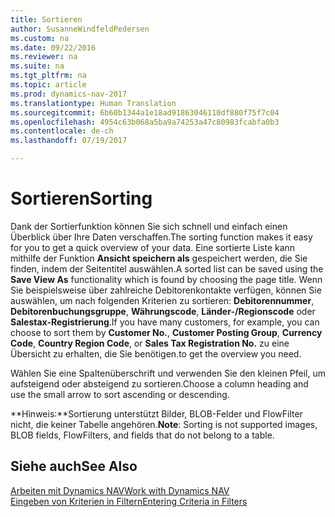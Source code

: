 ```yaml
---
title: Sortieren
author: SusanneWindfeldPedersen
ms.custom: na
ms.date: 09/22/2016
ms.reviewer: na
ms.suite: na
ms.tgt_pltfrm: na
ms.topic: article
ms.prod: dynamics-nav-2017
ms.translationtype: Human Translation
ms.sourcegitcommit: 6b60b1344a1e18ad91863046110df880f75f7c04
ms.openlocfilehash: 4954c63b068a5ba9a74253a47c80983fcabfa0b3
ms.contentlocale: de-ch
ms.lasthandoff: 07/19/2017

---
```

    
# <a name="sorting"></a><span data-ttu-id="da1e1-102">Sortieren</span><span class="sxs-lookup"><span data-stu-id="da1e1-102">Sorting</span></span>
<span data-ttu-id="da1e1-103">Dank der Sortierfunktion können Sie sich schnell und einfach einen Überblick über Ihre Daten verschaffen.</span><span class="sxs-lookup"><span data-stu-id="da1e1-103">The sorting function makes it easy for you to get a quick overview of your data.</span></span> <span data-ttu-id="da1e1-104">Eine sortierte Liste kann mithilfe der Funktion **Ansicht speichern als** gespeichert werden, die Sie finden, indem der Seitentitel auswählen.</span><span class="sxs-lookup"><span data-stu-id="da1e1-104">A sorted list can be saved using the **Save View As** functionality which is found by choosing the page title.</span></span> <span data-ttu-id="da1e1-105">Wenn Sie beispielsweise über zahlreiche Debitorenkontakte verfügen, können Sie auswählen, um nach folgenden Kriterien zu sortieren: **Debitorennummer**, **Debitorenbuchungsgruppe**, **Währungscode**, **Länder-/Regionscode** oder **Salestax-Registrierung**.</span><span class="sxs-lookup"><span data-stu-id="da1e1-105">If you have many customers, for example, you can choose to sort them by **Customer No.**, **Customer Posting Group**, **Currency Code**, **Country Region Code**, or **Sales Tax Registration No.**</span></span> <span data-ttu-id="da1e1-106">zu eine Übersicht zu erhalten, die Sie benötigen.</span><span class="sxs-lookup"><span data-stu-id="da1e1-106">to get the overview you need.</span></span>

<span data-ttu-id="da1e1-107">Wählen Sie eine Spaltenüberschrift und verwenden Sie den kleinen Pfeil, um aufsteigend oder absteigend zu sortieren.</span><span class="sxs-lookup"><span data-stu-id="da1e1-107">Choose a column heading and use the small arrow to sort ascending or descending.</span></span>  

<span data-ttu-id="da1e1-108">**Hinweis:**Sortierung unterstützt Bilder, BLOB-Felder und FlowFilter nicht, die keiner Tabelle angehören.</span><span class="sxs-lookup"><span data-stu-id="da1e1-108">**Note**: Sorting is not supported images, BLOB fields, FlowFilters, and fields that do not belong to a table.</span></span>

## <a name="see-also"></a><span data-ttu-id="da1e1-109">Siehe auch</span><span class="sxs-lookup"><span data-stu-id="da1e1-109">See Also</span></span>
[<span data-ttu-id="da1e1-110">Arbeiten mit Dynamics NAV</span><span class="sxs-lookup"><span data-stu-id="da1e1-110">Work with Dynamics NAV</span></span>](ui-work-product.md)  
[<span data-ttu-id="da1e1-111">Eingeben von Kriterien in Filtern</span><span class="sxs-lookup"><span data-stu-id="da1e1-111">Entering Criteria in Filters</span></span>](ui-enter-criteria-filters.md)


